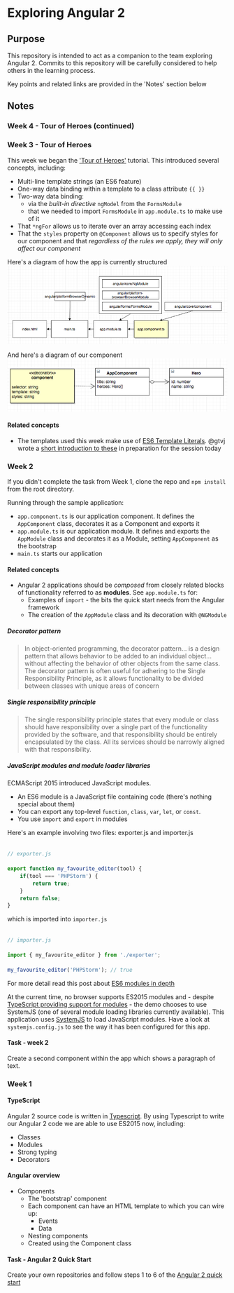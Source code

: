 # Exploring Angular 2

## Purpose

This repository is intended to act as a companion to the team exploring Angular 2. Commits to this repository will be carefully considered to help others in the learning process.

Key points and related links are provided in the 'Notes' section below

## Notes

### Week 4 - Tour of Heroes (continued)

### Week 3 - Tour of Heroes

This week we began the ['Tour of Heroes'](https://angular.io/docs/ts/latest/tutorial/) tutorial. This introduced several concepts, including: 

* Multi-line template strings (an ES6 feature)
* One-way data binding within a template to a class attribute `{{ }}`
* Two-way data binding:
    * via the *built-in directive* `ngModel` from the `FormsModule` 
    * that we needed to import `FormsModule` in `app.module.ts` to make use of it
* That `*ngFor` allows us to iterate over an array accessing each index
* That the `styles` property on `@Component` allows us to specify styles for our component and that *regardless of the rules we apply, they will only affect our component*

Here's a diagram of how the app is currently structured ![Diagram of structure](images/diagram.png)

And here's a diagram of our component ![Diagram of component](images/component-diagram.png)

#### Related concepts

* The templates used this week make use of [ES6 Template Literals](https://developer.mozilla.org/en/docs/Web/JavaScript/Reference/Template_literals). @gtvj wrote a [short introduction to these](http://15volts.com/2016/10/11/simple-template-literals/) in preparation for the session today

### Week 2 

If you didn't complete the task from Week 1, clone the repo and `npm install` from the root directory.

Running through the sample application:

* `app.component.ts` is our application component. It defines the `AppComponent` class, decorates it as a Component and exports it
* `app.module.ts` is our application module. It defines and exports the `AppModule` class and decorates it as a Module, setting `AppComponent` as the bootstrap
* `main.ts` starts our application

#### Related concepts

* Angular 2 applications should be _composed_ from closely related blocks of functionality referred to as **modules**. See `app.module.ts` for:
    * Examples of `import` - the bits the quick start needs from the Angular framework
    * The creation of the `AppModule` class and its decoration with `@NGModule`

##### Decorator pattern

> In object-oriented programming, the decorator pattern... is a design pattern that allows behavior to be added to an individual object... without affecting the behavior of other objects from the same class. The decorator pattern is often useful for adhering to the Single Responsibility Principle, as it allows functionality to be divided between classes with unique areas of concern

##### Single responsibility principle

> The single responsibility principle states that every module or class should have responsibility over a single part of the functionality provided by the software, and that responsibility should be entirely encapsulated by the class. All its services should be narrowly aligned with that responsibility. 

##### JavaScript modules and module loader libraries

ECMAScript 2015 introduced JavaScript modules.

* An ES6 module is a JavaScript file containing code (there's nothing special about them)
* You can export any top-level `function`, `class`, `var`, `let`, or `const`.
* You use `import` and `export` in modules

Here's an example involving two files: exporter.js and importer.js

```javascript

// exporter.js

export function my_favourite_editor(tool) {
    if(tool === 'PHPStorm') {
        return true;
    }
    return false;
}

```

which is imported into `importer.js`

```javascript

// importer.js

import { my_favourite_editor } from './exporter';

my_favourite_editor('PHPStorm'); // true

```

For more detail read this post about [ES6 modules in depth](https://hacks.mozilla.org/2015/08/es6-in-depth-modules/)

At the current time, no browser supports ES2015 modules and - despite [TypeScript providing support for modules](https://www.typescriptlang.org/docs/handbook/modules.html) - the demo chooses to use SystemJS (one of several module loading libraries currently available). This application uses [SystemJS](https://github.com/systemjs/systemjs) to load JavaScript modules. Have a look at `systemjs.config.js` to see the way it has been configured for this app.

#### Task - week 2 

Create a second component within the app which shows a paragraph of text.

### Week 1

#### TypeScript

Angular 2 source code is written in [Typescript](https://www.typescriptlang.org/). By using Typescript to write our Angular 2 code we are able to use ES2015 now, including: 

* Classes
* Modules
* Strong typing
* Decorators

#### Angular overview

* Components
    * The 'bootstrap' component
    * Each component can have an HTML template to which you can wire up:
        * Events
        * Data
    * Nesting components
    * Created using the Component class
    
#### Task - Angular 2 Quick Start

Create your own repositories and follow steps 1 to 6 of the [Angular 2 quick start](https://angular.io/docs/ts/latest/quickstart.html)